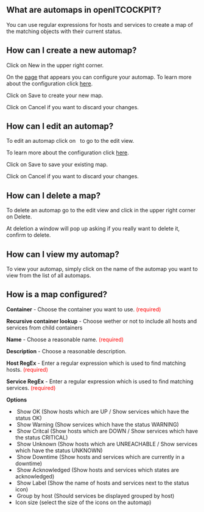 [adding]: /automaps/add (add a new automap)
[configure]: #configure "Configure your automaps"

## What are automaps in openITCOCKPIT?

You can use regular expressions for hosts and services to create a map of the matching objects with their current status.

## How can I create a new automap?

Click on
<a class="btn btn-xs btn-success"><i class="fa fa-plus"></i> New</a>
in the upper right corner.

On the [page][adding] that appears you can configure your automap.
To learn more about the configuration click [here][configure].

Click on <a class="btn btn-xs btn-primary">Save</a> to create your new map.

Click on <a class="btn btn-xs btn-default">Cancel</a> if you want to discard your changes.

## How can I edit an automap?

To edit an automap click on <i class="fa fa-gear fa-lg txt-color-teal"></i>&nbsp;
to go to the edit view.

To learn more about the configuration click [here][configure].

Click on <a class="btn btn-xs btn-primary">Save</a> to save your existing map.

Click on <a class="btn btn-xs btn-default">Cancel</a> if you want to discard your changes.

## How can I delete a map?

To delete an automap go to the edit view and click in the upper right corner on
<a class="btn btn-danger btn-xs"><i class="fa fa-trash-o"></i> Delete</a>.

At deletion a window will pop up asking if you really want to delete it,
confirm to delete.

## How can I view my automap?

To view your automap, simply click on the name of the automap you want to view from the list of all automaps.

## How is a map configured? <span id="configure"></span>

**Container** - Choose the container you want to use. <span style="color:red;">(required)</span>

**Recursive container lookup** - Choose wether or not to include all hosts and services from child containers

**Name** - Choose a reasonable name. <span style="color:red;">(required)</span>

**Description** - Choose a reasonable description.

**Host RegEx** - Enter a regular expression which is used to find matching hosts. <span style="color:red;">(required)</span>

**Service RegEx** - Enter a regular expression which is used to find matching services. <span style="color:red;">(required)</span>

**Options**
* <i class="fa fa-square txt-color-greenLight"></i>&nbsp;Show OK (Show hosts which are UP / Show services which have the status OK)
* <i class="fa fa-square txt-color-orange"></i>&nbsp;Show Warning (Show services which have the status WARNING)
* <i class="fa fa-square txt-color-redLight"></i>&nbsp;Show Critcal (Show hosts which are DOWN / Show services which have the status CRITICAL)
* <i class="fa fa-square txt-color-blueDark"></i>&nbsp;Show Unknown (Show hosts which are UNREACHABLE / Show services which have the status UNKNOWN)
* <i class="fa fa-power-off"></i>&nbsp;Show Downtime (Show hosts and services which are currently in a downtime)
* <i class="fa fa-user"></i>&nbsp;Show Acknowledged (Show hosts and services which states are acknowledged)
* <i class="fa fa-tag"></i>&nbsp;Show Label (Show the name of hosts and services next to the status icon)
* <i class="fa fa-sitemap"></i>&nbsp;Group by host (Should services be displayed grouped by host)
* Icon size (select the size of the icons on the automap)

